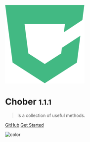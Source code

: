 ![logo](_media/logo.png)

# Chober <small>1.1.1</small>

> Is a collection of useful methods.

[GitHub](https://github.com/BrooonS/chober)
[Get Started](#choberjs)

![color](#fff)
